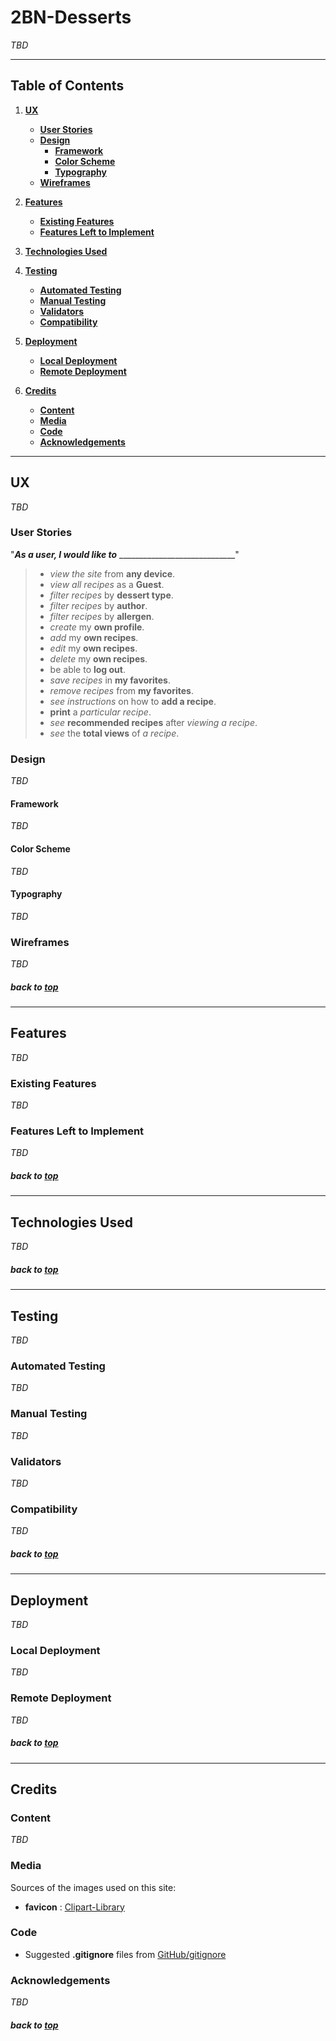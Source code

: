 # 2BN-Desserts

_TBD_

---

## Table of Contents
1. [**UX**](#ux)
    - [**User Stories**](#user-stories)
    - [**Design**](#design)
        - [**Framework**](#framework)
        - [**Color Scheme**](#color-scheme)
        - [**Typography**](#typography)
    - [**Wireframes**](#wireframes)

2. [**Features**](#features)
    - [**Existing Features**](#existing-features)
    - [**Features Left to Implement**](#features-left-to-implement)

3. [**Technologies Used**](#technologies-used)

4. [**Testing**](#testing)
    - [**Automated Testing**](#automated-testing)
    - [**Manual Testing**](#manual-testing)
    - [**Validators**](#validators)
    - [**Compatibility**](#compatibility)

5. [**Deployment**](#deployment)
    - [**Local Deployment**](#local-deployment)
    - [**Remote Deployment**](#remote-deployment)

6. [**Credits**](#credits)
    - [**Content**](#content)
    - [**Media**](#media)
    - [**Code**](#code)
    - [**Acknowledgements**](#acknowledgements)

---

## UX

_TBD_

### User Stories

"**_As a user, I would like to_** _____________________________"

>- *view the site* from **any device**.
>- *view all recipes* as a **Guest**.
>- *filter recipes* by **dessert type**.
>- *filter recipes* by **author**.
>- *filter recipes* by **allergen**.
>- *create* my **own profile**.
>- *add* my **own recipes**.
>- *edit* my **own recipes**.
>- *delete* my **own recipes**.
>- be able to **log out**.
>- *save recipes* in **my favorites**.
>- *remove recipes* from **my favorites**.
>- *see instructions* on how to **add a recipe**.
>- **print** a *particular recipe*.
>- *see* **recommended recipes** after *viewing a recipe*.
>- *see* the **total views** of *a recipe*.

### Design

_TBD_

#### Framework

_TBD_

#### Color Scheme

_TBD_

#### Typography

_TBD_

### Wireframes

_TBD_

##### back to [top](#table-of-contents)

---

## Features

_TBD_
 
### Existing Features

_TBD_

### Features Left to Implement

_TBD_

##### back to [top](#table-of-contents)

---

## Technologies Used

_TBD_

##### back to [top](#table-of-contents)

---

## Testing

_TBD_

### Automated Testing

_TBD_

### Manual Testing

_TBD_

### Validators

_TBD_

### Compatibility

_TBD_

##### back to [top](#table-of-contents)

---

## Deployment

_TBD_

### Local Deployment

_TBD_

### Remote Deployment

_TBD_

##### back to [top](#table-of-contents)

---

## Credits

### Content

_TBD_

### Media

Sources of the images used on this site:

- **favicon** : [Clipart-Library](http://clipart-library.com/kawaii-cookie-cliparts.html)

### Code

- Suggested **.gitignore** files from [GitHub/gitignore](https://github.com/github/gitignore)

### Acknowledgements

_TBD_

##### back to [top](#table-of-contents)